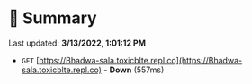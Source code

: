 # 📖 Summary
Last updated: **3/13/2022, 1:01:12 PM**

- `GET` [https://Bhadwa-sala.toxicblte.repl.co](https://Bhadwa-sala.toxicblte.repl.co) - **Down** (557ms)
